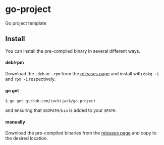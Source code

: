 # go-project
Go project template

## Install
You can install the pre-compiled binary in several different ways.

#### deb/rpm
Download the `.deb` or `.rpm` from the [releases page](https://github.com/zackijack/go-project/releases) and install with `dpkg -i` and `rpm -i` respectively.

#### go get
```shell
$ go get github.com/zackijack/go-project
```
and ensuring that `$GOPATH/bin` is added to your `$PATH`.

#### manually
Download the pre-compiled binaries from the [releases page](https://github.com/zackijack/go-project/releases) and copy to the desired location.